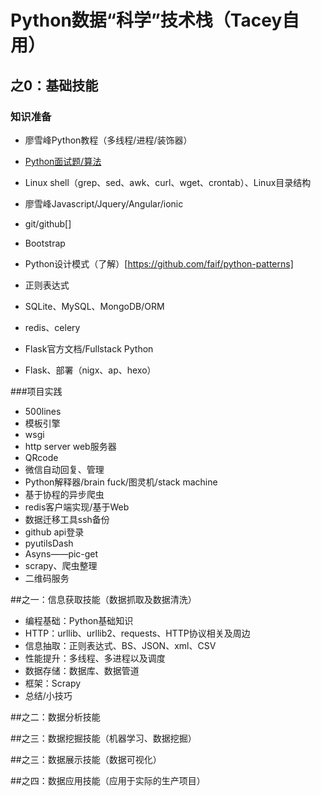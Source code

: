 
# Python数据“科学”技术栈（Tacey自用）

## 之0：基础技能

### 知识准备

+ 廖雪峰Python教程（多线程/进程/装饰器）
+ [Python面试题/算法](https://github.com/taizilongxu/interview_python)
+ Linux shell（grep、sed、awk、curl、wget、crontab）、Linux目录结构
+ 廖雪峰Javascript/Jquery/Angular/ionic
+ git/github[]
+ Bootstrap
+ Python设计模式（了解）[https://github.com/faif/python-patterns]
+ 正则表达式

+ SQLite、MySQL、MongoDB/ORM
+ redis、celery
+ Flask官方文档/Fullstack Python
+ Flask、部署（nigx、ap、hexo）




###项目实践

+ 500lines
+ 模板引擎
+ wsgi
+ http server web服务器
+ QRcode
+ 微信自动回复、管理
+ Python解释器/brain fuck/图灵机/stack machine
+ 基于协程的异步爬虫
+ redis客户端实现/基于Web
+ 数据迁移工具ssh备份
+ github api登录
+ pyutilsDash
+ Asyns——pic-get
+ scrapy、爬虫整理
+ 二维码服务

##之一：信息获取技能（数据抓取及数据清洗）
+ 编程基础：Python基础知识
+ HTTP：urllib、urllib2、requests、HTTP协议相关及周边
+ 信息抽取：正则表达式、BS、JSON、xml、CSV
+ 性能提升：多线程、多进程以及调度
+ 数据存储：数据库、数据管道
+ 框架：Scrapy
+ 总结/小技巧

##之二：数据分析技能


##之三：数据挖掘技能（机器学习、数据挖掘）

##之三：数据展示技能（数据可视化）

##之四：数据应用技能（应用于实际的生产项目）



